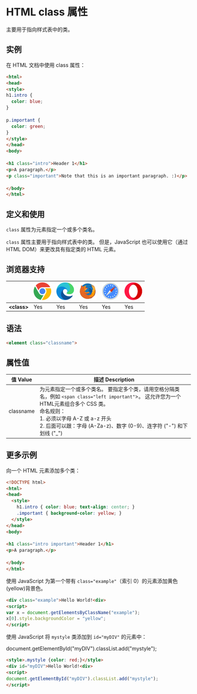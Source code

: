 HTML class 属性
===

主要用于指向样式表中的类。

## 实例

在 HTML 文档中使用 class 属性：

```html idoc:preview:iframe
<html>
<head>
<style>
h1.intro {
  color: blue;
}

p.important {
  color: green;
}
</style>
</head>
<body>

<h1 class="intro">Header 1</h1>
<p>A paragraph.</p>
<p class="important">Note that this is an important paragraph. :)</p>

</body>
</html>
```

## 定义和使用

`class` 属性为元素指定一个或多个类名。

`class` 属性主要用于指向样式表中的类。 但是，JavaScript 也可以使用它（通过 HTML DOM）来更改具有指定类的 HTML 元素。

## 浏览器支持

| &nbsp; | ![chrome][1] | ![edge][2] | ![firefox][3] | ![safari][4] | ![opera][5] |
| ---- | ---- | ---- | ---- | ---- | ---- |
| __&lt;class&gt;__ | Yes | Yes | Yes | Yes | Yes |

## 语法

```HTML
<element class="classname">
```

## 属性值

值 Value | 描述 Description
---- | ----
classname | 为元素指定一个或多个类名。 要指定多个类，请用空格分隔类名，例如 `<span class="left important"`>。 这允许您为一个 HTML元素组合多个 CSS 类。<br />命名规则：<br /> 1. 必须以字母 A-Z 或 a-z 开头<br />2. 后面可以跟：字母 (A-Za-z)、数字 (0-9)、连字符 ("-") 和下划线 ("_")

## 更多示例

向一个 HTML 元素添加多个类：

```html idoc:preview:iframe
<!DOCTYPE html>
<html>
<head>
  <style>
    h1.intro { color: blue; text-align: center; }
    .important { background-color: yellow; }
  </style>
</head>
<body>

<h1 class="intro important">Header 1</h1>
<p>A paragraph.</p>

</body>
</html>
```

使用 JavaScript 为第一个带有 `class="example"`（索引 0）的元素添加黄色(yellow)背景色。

```html idoc:preview:iframe
<div class="example">Hello World!<div>
<script>
var x = document.getElementsByClassName("example");
x[0].style.backgroundColor = "yellow";
</script>
```

使用 JavaScript 将 `mystyle` 类添加到 `id="myDIV"` 的元素中：

document.getElementById("myDIV").classList.add("mystyle");

```html idoc:preview:iframe
<style>.mystyle {color: red;}</style>
<div id="myDIV">Hello World!<div>
<script>
document.getElementById("myDIV").classList.add("mystyle");
</script>
```

[1]: ../../assets/chrome.svg
[2]: ../../assets/edge.svg
[3]: ../../assets/firefox.svg
[4]: ../../assets/safari.svg
[5]: ../../assets/opera.svg